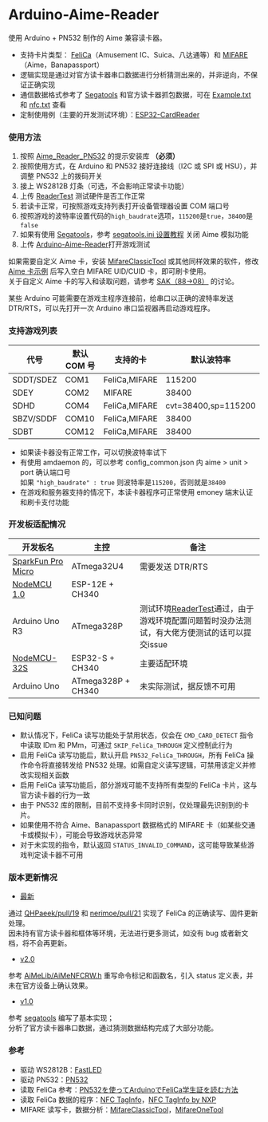 # Arduino-Aime-Reader
使用 Arduino + PN532 制作的 Aime 兼容读卡器。  

- 支持卡片类型： [FeliCa](https://zh.wikipedia.org/wiki/FeliCa)（Amusement IC、Suica、八达通等）和 [MIFARE](https://zh.wikipedia.org/wiki/MIFARE)（Aime，Banapassport）
- 逻辑实现是通过对官方读卡器串口数据进行分析猜测出来的，并非逆向，不保证正确实现
- 通信数据格式参考了 [Segatools](https://github.com/djhackersdev/segatools) 和官方读卡器抓包数据，可在 [Example.txt](doc/Example.txt) 和 [nfc.txt](https://github.com/djhackersdev/segatools/blob/master/doc/nfc.txt) 查看
- 定制使用例（主要的开发测试环境）：[ESP32-CardReader](https://github.com/Sucareto/ESP32-CardReader) 


### 使用方法
1. 按照 [Aime_Reader_PN532](https://github.com/Sucareto/Aime_Reader_PN532) 的提示安装库 **（必须）**
2. 按照使用方式，在 Arduino 和 PN532 接好连接线（I2C 或 SPI 或 HSU），并调整 PN532 上的拨码开关
3. 接上 WS2812B 灯条（可选，不会影响正常读卡功能）
4. 上传 [ReaderTest](tools/ReaderTest/ReaderTest.ino) 测试硬件是否工作正常
5. 若读卡正常，可按照游戏支持列表打开设备管理器设置 COM 端口号
6. 按照游戏的波特率设置代码的`high_baudrate`选项，`115200`是`true`，`38400`是`false`
7. 如果有使用 [Segatools](https://github.com/djhackersdev/segatools)，参考 [segatools.ini 设置教程](https://github.com/djhackersdev/segatools/blob/master/doc/config/common.md#aime) 关闭 Aime 模拟功能
8. 上传 [Arduino-Aime-Reader](Arduino-Aime-Reader.ino)打开游戏测试

如果需要自定义 Aime 卡，安装 [MifareClassicTool](https://github.com/ikarus23/MifareClassicTool) 或其他同样效果的软件，修改 [Aime 卡示例](doc/aime示例.mct) 后写入空白 MIFARE UID/CUID 卡，即可刷卡使用。  
关于自定义 Aime 卡的写入和读取问题，请参考 [SAK（88->08）](https://github.com/Sucareto/Arduino-Aime-Reader/pull/17) 的讨论。

某些 Arduino 可能需要在游戏主程序连接前，给串口以正确的波特率发送 DTR/RTS，可以先打开一次 Arduino 串口监视器再启动游戏程序。  


### 支持游戏列表
| 代号 | 默认 COM 号 | 支持的卡 | 默认波特率 |
| - | - | - | - |
| SDDT/SDEZ | COM1 | FeliCa,MIFARE | 115200 |
| SDEY | COM2 | MIFARE | 38400 |
| SDHD | COM4 | FeliCa,MIFARE | cvt=38400,sp=115200 |
| SBZV/SDDF | COM10 | FeliCa,MIFARE | 38400 |
| SDBT | COM12 | FeliCa,MIFARE | 38400 |

- 如果读卡器没有正常工作，可以切换波特率试下
- 有使用 amdaemon 的，可以参考 config_common.json 内 aime > unit > port 确认端口号  
如果 `"high_baudrate" : true` 则波特率是`115200`，否则就是`38400`
- 在游戏和服务器支持的情况下，本读卡器程序可正常使用 emoney 端末认证和刷卡支付功能


### 开发板适配情况
| 开发板名 | 主控 | 备注 |
| - | - | - |
| [SparkFun Pro Micro](https://learn.sparkfun.com/tutorials/pro-micro--fio-v3-hookup-guide#hardware-overview-pro-micro) | ATmega32U4 | 需要发送 DTR/RTS |
| [NodeMCU 1.0](https://github.com/nodemcu/nodemcu-devkit-v1.0?tab=readme-ov-file#pin-map) | ESP-12E + CH340 | |
| Arduino Uno R3 | ATmega328P | 测试环境[ReaderTest](tools/ReaderTest/ReaderTest.ino)通过，由于游戏环境配置问题暂时没办法测试，有大佬方便测试的话可以提交issue |
| [NodeMCU-32S](https://docs.ai-thinker.com/esp32/boards/nodemcu_32s) | ESP32-S + CH340 | 主要适配环境 |
| Arduino Uno | ATmega328P + CH340 | 未实际测试，据反馈不可用 |


### 已知问题

- 默认情况下，FeliCa 读写功能处于禁用状态，仅会在 `CMD_CARD_DETECT` 指令中读取 IDm 和 PMm，可通过 `SKIP_FeliCa_THROUGH` 定义控制此行为
- 启用 FeliCa 读写功能后，默认开启 `PN532_FeliCa_THROUGH`，所有 FeliCa 操作命令将直接转发给 PN532 处理。如需自定义读写逻辑，可禁用该定义并修改实现相关函数
- 启用 FeliCa 读写功能后，部分游戏可能不支持所有类型的 FeliCa 卡片，这与官方读卡器的行为一致
- 由于 PN532 库的限制，目前不支持多卡同时识别，仅处理最先识别到的卡片。
- 如果使用不符合 Aime、Banapassport 数据格式的 MIFARE 卡（如某些交通卡或模拟卡），可能会导致游戏状态异常
- 对于未实现的指令，默认返回 `STATUS_INVALID_COMMAND`，这可能导致某些游戏判定读卡器不可用


### 版本更新情况
- [最新](https://github.com/Sucareto/Arduino-Aime-Reader/tree/main)

通过 [QHPaeek/pull/19](https://github.com/Sucareto/Arduino-Aime-Reader/pull/19) 和 [nerimoe/pull/21](https://github.com/Sucareto/Arduino-Aime-Reader/pull/21) 实现了 FeliCa 的正确读写、固件更新处理。  
因未持有官方读卡器和框体等环境，无法进行更多测试，如没有 bug 或者新文档，将不会再更新。

- [v2.0](https://github.com/Sucareto/Arduino-Aime-Reader/commits/v2.0)

参考 [AiMeLib/AiMeNFCRW.h]() 重写命令标记和函数名，引入 status 定义表，并未在官方设备上确认效果。

- [v1.0](https://github.com/Sucareto/Arduino-Aime-Reader/commits/v1.0)

参考 [segatools](https://github.com/djhackersdev/segatools/blob/master/board/sg-nfc-cmd.h) 编写了基本实现；  
分析了官方读卡器串口数据，通过猜测数据结构完成了大部分功能。


### 参考
- 驱动 WS2812B：[FastLED](https://github.com/FastLED/FastLED)
- 驱动 PN532：[PN532](https://github.com/elechouse/PN532)
- 读取 FeliCa 参考：[PN532を使ってArduinoでFeliCa学生証を読む方法](https://qiita.com/gpioblink/items/91597a5275862f7ffb3c)
- 读取 FeliCa 数据的程序：[NFC TagInfo](https://play.google.com/store/apps/details?id=at.mroland.android.apps.nfctaginfo)，[NFC TagInfo by NXP](https://play.google.com/store/apps/details?id=com.nxp.taginfolite)
- MIFARE 读写卡，数据分析：[MifareClassicTool](https://github.com/ikarus23/MifareClassicTool)，[MifareOneTool](https://github.com/xcicode/MifareOneTool)
